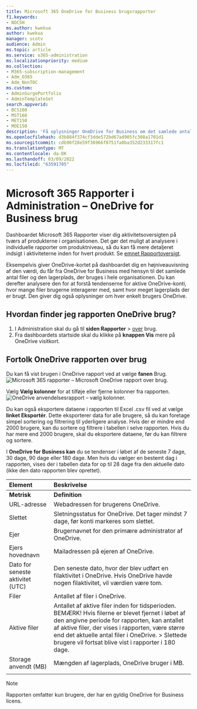 ```yaml
---
title: Microsoft 365 OneDrive for Business brugsrapporter
f1.keywords:
- NOCSH
ms.author: kwekua
author: kwekua
manager: scotv
audience: Admin
ms.topic: article
ms.service: o365-administration
ms.localizationpriority: medium
ms.collection:
- M365-subscription-management
- Adm_O365
- Adm_NonTOC
ms.custom:
- AdminSurgePortfolio
- AdminTemplateSet
search.appverid:
- BCS160
- MST160
- MET150
- MOE150
description: 'Få oplysninger OneDrive for Business om det samlede antal filer og den lagerplads, der bruges i hele organisationen. '
ms.openlocfilehash: d3b884f374cf3dde572bd67ad905fc308a1701d1
ms.sourcegitcommit: cdb90f28e59f36966f8751fa8ba352d233317fc1
ms.translationtype: MT
ms.contentlocale: da-DK
ms.lasthandoff: 03/09/2022
ms.locfileid: "63591705"
---
```

# <a name="microsoft-365-reports-in-the-admin-center---onedrive-for-business-usage"></a>Microsoft 365 Rapporter i Administration – OneDrive for Business brug

Dashboardet Microsoft 365 Rapporter viser dig aktivitetsoversigten på tværs af produkterne i organisationen. Det gør det muligt at analysere i individuelle rapporter om produktniveau, så du kan få mere detaljeret indsigt i aktiviteterne inden for hvert produkt. Se [emnet Rapportoversigt](activity-reports.md).
  
Eksempelvis giver OneDrive-kortet på dashboardet dig en højniveauvisning af den værdi, du får fra OneDrive for Business med hensyn til det samlede antal filer og den lagerplads, der bruges i hele organisationen. Du kan derefter analysere den for at forstå tendenserne for aktive OneDrive-konti, hvor mange filer brugerne interagerer med, samt hvor meget lagerplads der er brugt. Den giver dig også oplysninger om hver enkelt brugers OneDrive.

## <a name="how-do-i-get-to-the-onedrive-usage-report"></a>Hvordan finder jeg rapporten OneDrive brug?

1. I Administration skal du gå til **siden Rapporter** \> <a href="https://go.microsoft.com/fwlink/p/?linkid=2074756" target="_blank">over</a> brug. 
2. Fra dashboardets startside skal du klikke på **knappen Vis** mere på OneDrive visitkort.
  
## <a name="interpret-the-onedrive-usage-report"></a>Fortolk OneDrive rapporten over brug

Du kan få vist brugen i OneDrive rapport ved at vælge **fanen** Brug.<br/>![Microsoft 365 rapporter – Microsoft OneDrive rapport over brug.](../../media/3cdaf2fb-1817-479b-a0e1-2afa228690cf.png)

Vælg **Vælg kolonner** for at tilføje eller fjerne kolonner fra rapporten.  <br/> ![OneDrive anvendelsesrapport – vælg kolonner.](../../media/9ee80f25-cfe3-411d-8e31-08f1507d18c1.png)

Du kan også eksportere dataene i rapporten til Excel .csv fil ved at vælge **linket Eksportér**. Dette eksporterer data for alle brugere, så du kan foretage simpel sortering og filtrering til yderligere analyse. Hvis der er mindre end 2000 brugere, kan du sortere og filtrere i tabellen i selve rapporten. Hvis du har mere end 2000 brugere, skal du eksportere dataene, før du kan filtrere og sortere. 

I **OneDrive for Business kan** du se tendenser i løbet af de seneste 7 dage, 30 dage, 90 dage eller 180 dage. Men hvis du vælger en bestemt dag i rapporten, vises der i tabellen data for op til 28 dage fra den aktuelle dato (ikke den dato rapporten blev oprettet).
  
|Element|Beskrivelse|
|:-----|:-----|
|**Metrisk**|**Definition**|
|URL-adresse  <br/> |Webadressen for brugerens OneDrive. <br/> |
|Slettet  <br/> |Sletningsstatus for OneDrive. Det tager mindst 7 dage, før konti markeres som slettet.  <br/> |
|Ejer  <br/> |Brugernavnet for den primære administrator af OneDrive.   <br/> |
|Ejers hovednavn  <br/> |Mailadressen på ejeren af OneDrive. <br/> |
|Dato for seneste aktivitet (UTC)  <br/> | Den seneste dato, hvor der blev udført en filaktivitet i OneDrive. Hvis OneDrive havde nogen filaktivitet, vil værdien være tom.  <br/> |
|Filer  <br/> |Antallet af filer i OneDrive. <br/>|
|Aktive filer  <br/> | Antallet af aktive filer inden for tidsperioden.<br/> BEMÆRK! Hvis filerne er blevet fjernet i løbet af den angivne periode for rapporten, kan antallet af aktive filer, der vises i rapporten, være større end det aktuelle antal filer i OneDrive. > Slettede brugere vil fortsat blive vist i rapporter i 180 dage.  <br/> |
|Storage anvendt (MB)  <br/> |Mængden af lagerplads, OneDrive bruger i MB. |
|||
   
> [!NOTE]
> Rapporten omfatter kun brugere, der har en gyldig OneDrive for Business licens.
